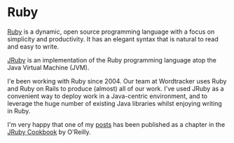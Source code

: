 

# Ruby

[Ruby](http://www.ruby-lang.org) is a dynamic, open source programming language with a focus on simplicity and productivity. It has an elegant syntax that is natural to read and easy to write.

[JRuby](http://www.jruby.org) is an implementation of the Ruby programming language atop the Java Virtual Machine (JVM). 

I'e been working with Ruby since 2004. Our team at Wordtracker uses Ruby and Ruby on Rails to produce (almost) all of our work.
I've used JRuby as a convenient way to deploy work in a Java-centric environment, and to leverage the huge number of existing Java libraries whilst enjoying writing in Ruby.

I'm very happy that one of my [posts]("articles/using-jruby-for-soap") has been published as a chapter in the [JRuby Cookbook](http://oreilly.com/catalog/9780596519650) by O'Reilly.
